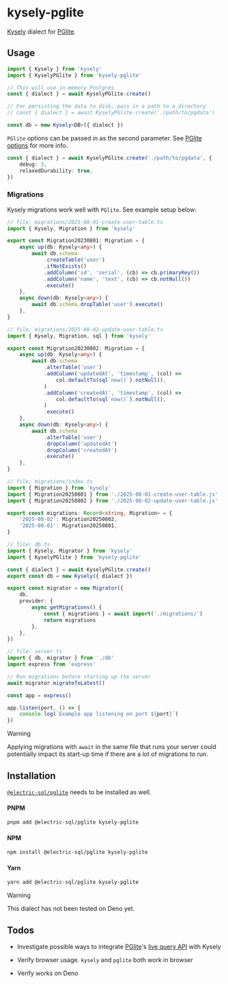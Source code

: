 # kysely-pglite

[Kysely](https://github.com/kysely-org/kysely) dialect for [PGlite](https://github.com/electric-sql/pglite).

## Usage

```typescript
import { Kysely } from 'kysely'
import { KyselyPGlite } from 'kysely-pglite'

// This will use in-memory Postgres
const { dialect } = await KyselyPGlite.create()

// For persisting the data to disk, pass in a path to a directory
// const { dialect } = await KyselyPGlite.create('./path/to/pgdata')

const db = new Kysely<DB>({ dialect })
```

`PGlite` options can be passed in as the second parameter. See [PGlite options](https://pglite.dev/docs/api#options) for more info.

```typescript
const { dialect } = await KyselyPGlite.create('./path/to/pgdata', {
	debug: 3,
	relaxedDurability: true,
})
```

### Migrations

Kysely migrations work well with `PGlite`. See example setup below:

```typescript
// file: migrations/2025-08-01-create-user-table.ts
import { Kysely, Migration } from 'kysely'

export const Migration20230801: Migration = {
	async up(db: Kysely<any>) {
		await db.schema
			.createTable('user')
			.ifNotExists()
			.addColumn('id', 'serial', (cb) => cb.primaryKey())
			.addColumn('name', 'text', (cb) => cb.notNull())
			.execute()
	},
	async down(db: Kysely<any>) {
		await db.schema.dropTable('user').execute()
	},
}
```

```typescript
// file: migrations/2025-08-02-update-user-table.ts
import { Kysely, Migration, sql } from 'kysely'

export const Migration20230802: Migration = {
	async up(db: Kysely<any>) {
		await db.schema
			.alterTable('user')
			.addColumn('updatedAt', 'timestamp', (col) =>
				col.defaultTo(sql`now()`).notNull(),
			)
			.addColumn('createdAt', 'timestamp', (col) =>
				col.defaultTo(sql`now()`).notNull(),
			)
			.execute()
	},
	async down(db: Kysely<any>) {
		await db.schema
			.alterTable('user')
			.dropColumn('updatedAt')
			.dropColumn('createdAt')
			.execute()
	},
}
```

```typescript
// file: migrations/index.ts
import { Migration } from 'kysely'
import { Migration20250801 } from './2025-08-01-create-user-table.js'
import { Migration20250802 } from './2025-08-02-update-user-table.js'

export const migrations: Record<string, Migration> = {
	'2025-08-02': Migration20250802,
	'2025-08-01': Migration20250801,
}
```

```typescript
// file: db.ts
import { Kysely, Migrator } from 'kysely'
import { KyselyPGlite } from 'kysely-pglite'

const { dialect } = await KyselyPGlite.create()
export const db = new Kysely({ dialect })

export const migrator = new Migrator({
	db,
	provider: {
		async getMigrations() {
			const { migrations } = await import('./migrations/')
			return migrations
		},
	},
})
```

```typescript
// file: server.ts
import { db, migrator } from './db'
import express from 'express'

// Run migrations before starting up the server
await migrator.migrateToLatest()

const app = express()

app.listen(port, () => {
	console.log(`Example app listening on port ${port}`)
})
```

> [!WARNING]
> Applying migrations with `await` in the same file that runs your server could potentially impact its start-up time if there are a lot of migrations to run.

## Installation

[`@electric-sql/pglite`](https://github.com/electric-sql/pglite) needs to be installed as well.

#### PNPM

```bash
pnpm add @electric-sql/pglite kysely-pglite
```

#### NPM

```bash
npm install @electric-sql/pglite kysely-pglite
```

#### Yarn

```bash
yarn add @electric-sql/pglite kysely-pglite
```

> [!WARNING]
> This dialect has not been tested on Deno yet.

## Todos

- Investigate possible ways to integrate [PGlite](https://github.com/electric-sql/pglite)'s [live query API](https://github.com/electric-sql/pglite/pull/104) with Kysely

- Verify browser usage. `kysely` and `pglite` both work in browser

- Verify works on Deno
